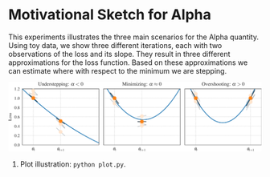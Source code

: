 # Motivational Sketch for Alpha

This experiments illustrates the three main scenarios for the Alpha quantity. Using toy data, we show three different iterations, each with two observations of the loss and its slope. They result in three different approximations for the loss function. Based on these approximations we can estimate where with respect to the minimum we are stepping.

![Alpha Explanation](output/alpha_explanation.png)

1. Plot illustration: `python plot.py`.
